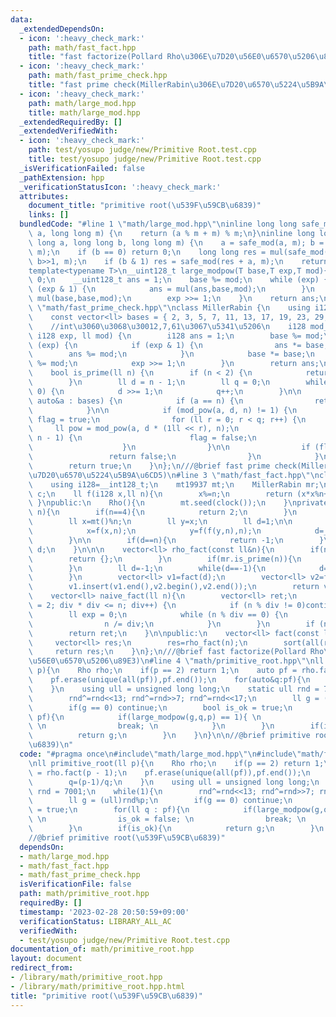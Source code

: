 ```yaml
---
data:
  _extendedDependsOn:
  - icon: ':heavy_check_mark:'
    path: math/fast_fact.hpp
    title: "fast factorize(Pollard Rho\u306E\u7D20\u56E0\u6570\u5206\u89E3)"
  - icon: ':heavy_check_mark:'
    path: math/fast_prime_check.hpp
    title: "fast prime check(MillerRabin\u306E\u7D20\u6570\u5224\u5B9A\u6CD5)"
  - icon: ':heavy_check_mark:'
    path: math/large_mod.hpp
    title: math/large_mod.hpp
  _extendedRequiredBy: []
  _extendedVerifiedWith:
  - icon: ':heavy_check_mark:'
    path: test/yosupo judge/new/Primitive Root.test.cpp
    title: test/yosupo judge/new/Primitive Root.test.cpp
  _isVerificationFailed: false
  _pathExtension: hpp
  _verificationStatusIcon: ':heavy_check_mark:'
  attributes:
    document_title: "primitive root(\u539F\u59CB\u6839)"
    links: []
  bundledCode: "#line 1 \"math/large_mod.hpp\"\ninline long long safe_mod(long long\
    \ a, long long m) {\n    return (a % m + m) % m;\n}\ninline long long mul(long\
    \ long a, long long b, long long m) {\n    a = safe_mod(a, m); b = safe_mod(b,\
    \ m);\n    if (b == 0) return 0;\n    long long res = mul(safe_mod(a + a, m),\
    \ b>>1, m);\n    if (b & 1) res = safe_mod(res + a, m);\n    return res;\n}\n\
    template<typename T>\n__uint128_t large_modpow(T base,T exp,T mod){\n    if(base==0)return\
    \ 0;\n    __uint128_t ans = 1;\n    base %= mod;\n    while (exp) {\n        if\
    \ (exp & 1) {\n            ans = mul(ans,base,mod);\n        }\n        base =\
    \ mul(base,base,mod);\n        exp >>= 1;\n    }\n    return ans;\n}\n#line 1\
    \ \"math/fast_prime_check.hpp\"\nclass MillerRabin {\n    using i128 = __int128_t;\n\
    \    const vector<ll> bases = { 2, 3, 5, 7, 11, 13, 17, 19, 23, 29, 31, 37 };\
    \    //int\u3060\u3068\u30012,7,61\u3067\u5341\u5206\n    i128 mod_pow(i128 base,\
    \ i128 exp, ll mod) {\n        i128 ans = 1;\n        base %= mod;\n        while\
    \ (exp) {\n            if (exp & 1) {\n                ans *= base;\n        \
    \        ans %= mod;\n            }\n            base *= base;\n            base\
    \ %= mod;\n            exp >>= 1;\n        }\n        return ans;\n    }\npublic:\n\
    \    bool is_prime(ll n) {\n        if (n < 2) {\n            return false;\n\
    \        }\n        ll d = n - 1;\n        ll q = 0;\n        while ((d & 1) ==\
    \ 0) {\n            d >>= 1;\n            q++;\n        }\n\n        for (const\
    \ auto&a : bases) {\n            if (a == n) {\n                return true;\n\
    \            }\n\n            if (mod_pow(a, d, n) != 1) {\n                bool\
    \ flag = true;\n                for (ll r = 0; r < q; r++) {\n               \
    \     ll pow = mod_pow(a, d * (1ll << r), n);\n                    if (pow ==\
    \ n - 1) {\n                        flag = false;\n                        break;\n\
    \                    }\n                }\n\n                if (flag) {\n   \
    \                 return false;\n                }\n            }\n        }\n\
    \        return true;\n    }\n};\n///@brief fast prime check(MillerRabin\u306E\
    \u7D20\u6570\u5224\u5B9A\u6CD5)\n#line 3 \"math/fast_fact.hpp\"\nclass Rho{\n\
    \    using i128=__int128_t;\n    mt19937 mt;\n    MillerRabin mr;\n    long long\
    \ c;\n    ll f(i128 x,ll n){\n        x%=n;\n        return (x*x%n+c)%n;\n   \
    \ }\npublic:\n    Rho(){\n        mt.seed(clock());\n    }\nprivate:\n    ll find_factor(ll\
    \ n){\n        if(n==4){\n            return 2;\n        }\n        c=mt()%n;\n\
    \        ll x=mt()%n;\n        ll y=x;\n        ll d=1;\n\n        while(d==1){\n\
    \            x=f(x,n);\n            y=f(f(y,n),n);\n            d=__gcd(abs(x-y),n);\n\
    \        }\n\n        if(d==n){\n            return -1;\n        }\n        return\
    \ d;\n    }\n\n\n    vector<ll> rho_fact(const ll&n){\n        if(n<2){\n    \
    \        return {};\n        }\n        if(mr.is_prime(n)){\n            return{n};\n\
    \        }\n        ll d=-1;\n        while(d==-1){\n            d=find_factor(n);\n\
    \        }\n        vector<ll> v1=fact(d);\n        vector<ll> v2=fact(n/d);\n\
    \        v1.insert(v1.end(),v2.begin(),v2.end());\n        return v1;\n    }\n\
    \    vector<ll> naive_fact(ll n){\n        vector<ll> ret;\n        for (ll div\
    \ = 2; div * div <= n; div++) {\n            if (n % div != 0)continue;\n    \
    \        ll exp = 0;\n            while (n % div == 0) {\n                ret.push_back(div);\n\
    \                n /= div;\n            }\n        }\n        if (n != 1)ret.push_back(n);\n\
    \        return ret;\n    }\n\npublic:\n    vector<ll> fact(const ll n){\n   \
    \     vector<ll> res;\n        res=rho_fact(n);\n        sort(all(res));\n   \
    \     return res;\n    }\n};\n///@brief fast factorize(Pollard Rho\u306E\u7D20\
    \u56E0\u6570\u5206\u89E3)\n#line 4 \"math/primitive_root.hpp\"\nll primitive_root(ll\
    \ p){\n    Rho rho;\n    if(p == 2) return 1;\n    auto pf = rho.fact(p - 1);\n\
    \    pf.erase(unique(all(pf)),pf.end());\n    for(auto&q:pf){\n        q=(p-1)/q;\n\
    \    }\n    using ull = unsigned long long;\n    static ull rnd = 7001;\n    while(1){\n\
    \        rnd^=rnd<<13; rnd^=rnd>>7; rnd^=rnd<<17;\n        ll g = (ull)rnd%p;\n\
    \        if(g == 0) continue;\n        bool is_ok = true;\n        for(ll q :\
    \ pf){\n            if(large_modpow(g,q,p) == 1){ \n                is_ok = false;\
    \ \n                break; \n            }\n        }\n        if(is_ok){\n  \
    \          return g;\n        }\n    }\n}\n\n//@brief primitive root(\u539F\u59CB\
    \u6839)\n"
  code: "#pragma once\n#include\"math/large_mod.hpp\"\n#include\"math/fast_fact.hpp\"\
    \nll primitive_root(ll p){\n    Rho rho;\n    if(p == 2) return 1;\n    auto pf\
    \ = rho.fact(p - 1);\n    pf.erase(unique(all(pf)),pf.end());\n    for(auto&q:pf){\n\
    \        q=(p-1)/q;\n    }\n    using ull = unsigned long long;\n    static ull\
    \ rnd = 7001;\n    while(1){\n        rnd^=rnd<<13; rnd^=rnd>>7; rnd^=rnd<<17;\n\
    \        ll g = (ull)rnd%p;\n        if(g == 0) continue;\n        bool is_ok\
    \ = true;\n        for(ll q : pf){\n            if(large_modpow(g,q,p) == 1){\
    \ \n                is_ok = false; \n                break; \n            }\n\
    \        }\n        if(is_ok){\n            return g;\n        }\n    }\n}\n\n\
    //@brief primitive root(\u539F\u59CB\u6839)"
  dependsOn:
  - math/large_mod.hpp
  - math/fast_fact.hpp
  - math/fast_prime_check.hpp
  isVerificationFile: false
  path: math/primitive_root.hpp
  requiredBy: []
  timestamp: '2023-02-28 20:50:59+09:00'
  verificationStatus: LIBRARY_ALL_AC
  verifiedWith:
  - test/yosupo judge/new/Primitive Root.test.cpp
documentation_of: math/primitive_root.hpp
layout: document
redirect_from:
- /library/math/primitive_root.hpp
- /library/math/primitive_root.hpp.html
title: "primitive root(\u539F\u59CB\u6839)"
---
```

